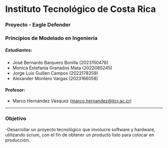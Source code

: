 # Instituto Tecnológico de Costa Rica
### Proyecto - Eagle Defender
### Principios de Modelado en Ingeniería
##### Estudiantes:
- José Bernardo Barquero Bonilla (2023150476)
- Monica Estefania Granados Mata (2022085245)
- Jorge Luis Guillen Campos (2022178359)
- Alexander Montero Vargas (2023166058)
#### Profesor:
- Marco Hernández Vásquez (marco.hernandez@itcr.ac.cr)
----
### Objetivo 
-Desarrollar un proyecto tecnológico que involucre software y hardware, utilizando scrum, con el fin de obtener un producto listo para colocar en producción.